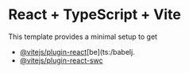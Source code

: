 # React + TypeScript + Vite
This template provides a minimal setup to get
- [@vitejs/plugin-react](https://github.com/vitejs/vite-plugin-react/blobmain/packgesplgn-ct/Ed)[be](ts:/babelj.
- [@vitejs/plugin-react-swc](https://github.com/vitejs/vite-plugin-react-swc) 
